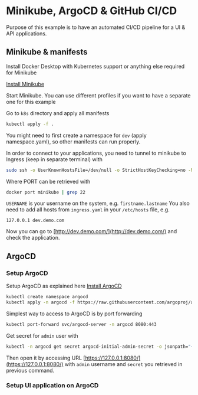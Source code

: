# Minikube, ArgoCD & GitHub CI/CD

Purpose of this example is to have an automated CI/CD pipeline for a UI & API applications.

## Minikube & manifests

Install Docker Desktop with Kubernetes support or anything else required for Minikube

[Install Minikube](https://minikube.sigs.k8s.io/docs/start/)

Start Minikube. You can use different profiles if you want to have a separate one for this example

Go to `k8s` directory and apply all manifests

```bash
kubectl apply -f .
```

You might need to first create a namespace for `dev` (apply namespace.yaml), so other manifests can run properly.

In order to connect to your applications, you need to tunnel to minikube to Ingress (keep in separate terminal) with 

```bash
sudo ssh -o UserKnownHostsFile=/dev/null -o StrictHostKeyChecking=no -N docker@127.0.0.1 -p PORT -i /Users/USERNAME/.minikube/machines/minikube/id_rsa -L 80:127.0.0.1:80
```

Where PORT can be retrieved with

```bash
docker port minikube | grep 22
```

`USERNAME` is your username on the system, e.g. `firstname.lastname`
You also need to add all hosts from `ingress.yaml` in your `/etc/hosts` file, e.g.

```text
127.0.0.1 dev.demo.com
```

Now you can go to [http://dev.demo.com/](http://dev.demo.com/) and check the application.

## ArgoCD

### Setup ArgoCD

Setup ArgoCD as explained here [Install ArgoCD](https://argo-cd.readthedocs.io/en/stable/getting_started/#1-install-argo-cd)

```bash
kubectl create namespace argocd
kubectl apply -n argocd -f https://raw.githubusercontent.com/argoproj/argo-cd/stable/manifests/install.yaml
```

Simplest way to access to ArgoCD is by port forwarding

```bash
kubectl port-forward svc/argocd-server -n argocd 8080:443
```

Get secret for `admin` user with

```bash
kubectl -n argocd get secret argocd-initial-admin-secret -o jsonpath="{.data.password}" | base64 -d; echo
```

Then open it by accessing URL [https://127.0.0.1:8080/](https://127.0.0.1:8080/) with `admin` username and `secret` you retrieved in previous command.

### Setup UI application on ArgoCD

